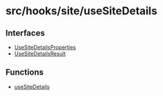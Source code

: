 # src/hooks/site/useSiteDetails

## Interfaces

- [UseSiteDetailsProperties](interfaces/UseSiteDetailsProperties.md)
- [UseSiteDetailsResult](interfaces/UseSiteDetailsResult.md)

## Functions

- [useSiteDetails](functions/useSiteDetails.md)

